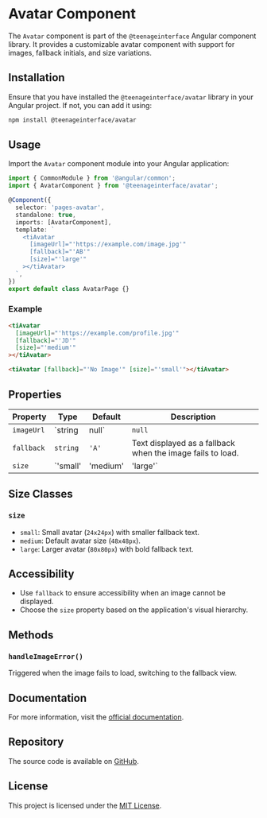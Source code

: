 # Avatar Component

The `Avatar` component is part of the `@teenageinterface` Angular component library. It provides a customizable avatar component with support for images, fallback initials, and size variations.

## Installation

Ensure that you have installed the `@teenageinterface/avatar` library in your Angular project. If not, you can add it using:

```bash
npm install @teenageinterface/avatar
```

## Usage

Import the `Avatar` component module into your Angular application:

```typescript
import { CommonModule } from '@angular/common';
import { AvatarComponent } from '@teenageinterface/avatar';

@Component({
  selector: 'pages-avatar',
  standalone: true,
  imports: [AvatarComponent],
  template: `
    <tiAvatar
      [imageUrl]="'https://example.com/image.jpg'"
      [fallback]="'AB'"
      [size]="'large'"
    ></tiAvatar>
  `,
})
export default class AvatarPage {}
```

### Example

```html
<tiAvatar
  [imageUrl]="'https://example.com/profile.jpg'"
  [fallback]="'JD'"
  [size]="'medium'"
></tiAvatar>

<tiAvatar [fallback]="'No Image'" [size]="'small'"></tiAvatar>
```

## Properties

| Property     | Type                           | Default   | Description                                                                 |
|--------------|--------------------------------|-----------|-----------------------------------------------------------------------------|
| `imageUrl`   | `string | null`              | `null`    | URL of the image to display. If invalid, the fallback is shown.            |
| `fallback`   | `string`                      | `'A'`     | Text displayed as a fallback when the image fails to load.                 |
| `size`       | `'small' | 'medium' | 'large'` | `'medium'`| Controls the size of the avatar (small, medium, or large).                 |

## Size Classes

### `size`

- `small`: Small avatar (`24x24px`) with smaller fallback text.
- `medium`: Default avatar size (`48x48px`).
- `large`: Larger avatar (`80x80px`) with bold fallback text.

## Accessibility

- Use `fallback` to ensure accessibility when an image cannot be displayed.
- Choose the `size` property based on the application's visual hierarchy.

## Methods

### `handleImageError()`

Triggered when the image fails to load, switching to the fallback view.

## Documentation

For more information, visit the [official documentation]().

## Repository

The source code is available on [GitHub](https://github.com/0K00/teenageinterface).

## License

This project is licensed under the [MIT License](https://github.com/0K00/teenageinterface/blob/main/LICENSE.MD).
